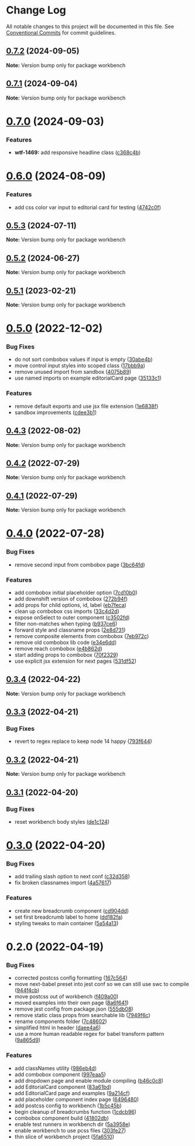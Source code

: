 # Change Log

All notable changes to this project will be documented in this file.
See [Conventional Commits](https://conventionalcommits.org) for commit guidelines.

## [0.7.2](https://github.com/coopdigital/coop-frontend/compare/workbench@0.7.1...workbench@0.7.2) (2024-09-05)

**Note:** Version bump only for package workbench





## [0.7.1](https://github.com/coopdigital/coop-frontend/compare/workbench@0.7.0...workbench@0.7.1) (2024-09-04)

**Note:** Version bump only for package workbench





# [0.7.0](https://github.com/coopdigital/coop-frontend/compare/workbench@0.6.0...workbench@0.7.0) (2024-09-03)


### Features

* **wtf-1469:** add responsive headline class ([c368c4b](https://github.com/coopdigital/coop-frontend/commit/c368c4b5785395321d6b1b254d74c5c7cf3f0d6a))





# [0.6.0](https://github.com/coopdigital/coop-frontend/compare/workbench@0.5.3...workbench@0.6.0) (2024-08-09)


### Features

* add css color var input to editorial card for testing ([4742c0f](https://github.com/coopdigital/coop-frontend/commit/4742c0f14c7da8fe4c33588e5c9850bc0de2f628))





## [0.5.3](https://github.com/coopdigital/coop-frontend/compare/workbench@0.5.2...workbench@0.5.3) (2024-07-11)

**Note:** Version bump only for package workbench





## [0.5.2](https://github.com/coopdigital/coop-frontend/compare/workbench@0.5.1...workbench@0.5.2) (2024-06-27)

**Note:** Version bump only for package workbench





## [0.5.1](https://github.com/coopdigital/coop-frontend/compare/workbench@0.5.0...workbench@0.5.1) (2023-02-21)

**Note:** Version bump only for package workbench





# [0.5.0](https://github.com/coopdigital/coop-frontend/compare/workbench@0.4.3...workbench@0.5.0) (2022-12-02)


### Bug Fixes

* do not sort combobox values if input is empty ([30abe4b](https://github.com/coopdigital/coop-frontend/commit/30abe4b09b216040ac3862c5a99be2d2a682c536))
* move control input styles into scoped class ([17bbb9a](https://github.com/coopdigital/coop-frontend/commit/17bbb9a1eeb3523aebee621739225237d3607bcc))
* remove unused import from sandbox ([4075b89](https://github.com/coopdigital/coop-frontend/commit/4075b89ec4e9e2d62813e14450906bff9180a8f2))
* use named imports on example editorialCard page ([35133c1](https://github.com/coopdigital/coop-frontend/commit/35133c15bf8f790a76798ce26d181a02986cee91))


### Features

* remove default exports and use jsx file extension ([1e6838f](https://github.com/coopdigital/coop-frontend/commit/1e6838fcc1ae74079b66d04094f5ad4d40794e7c))
* sandbox improvements ([cdee3b1](https://github.com/coopdigital/coop-frontend/commit/cdee3b1a0770d7b942003fe2599540d1aeb62fe2))





## [0.4.3](https://github.com/coopdigital/coop-frontend/compare/workbench@0.4.2...workbench@0.4.3) (2022-08-02)

**Note:** Version bump only for package workbench





## [0.4.2](https://github.com/coopdigital/coop-frontend/compare/workbench@0.4.1...workbench@0.4.2) (2022-07-29)

**Note:** Version bump only for package workbench





## [0.4.1](https://github.com/coopdigital/coop-frontend/compare/workbench@0.4.0...workbench@0.4.1) (2022-07-29)

**Note:** Version bump only for package workbench





# [0.4.0](https://github.com/coopdigital/coop-frontend/compare/workbench@0.3.4...workbench@0.4.0) (2022-07-28)


### Bug Fixes

* remove second input from combobox page ([3bc64fd](https://github.com/coopdigital/coop-frontend/commit/3bc64fd1baa1878d00685e3567159455a10472ca))


### Features

* add combobox initial placeholder option ([7cd10b0](https://github.com/coopdigital/coop-frontend/commit/7cd10b0ab91469e7a3af74880761b67e4fb144fa))
* add downshift version of combobox ([272b94f](https://github.com/coopdigital/coop-frontend/commit/272b94f2a2ffbaa609089ed94575874019604d70))
* add props for child options, id, label ([eb7feca](https://github.com/coopdigital/coop-frontend/commit/eb7feca682e237513b774ce0855c3ada174cf3d1))
* clean up combobox css imports ([33c4d2d](https://github.com/coopdigital/coop-frontend/commit/33c4d2d65799d44db0573df081f261c4927bcc83))
* expose onSelect to outer component ([c3502fd](https://github.com/coopdigital/coop-frontend/commit/c3502fd0e057fa9a45fd0bcc92be34265fae4ad8))
* filter non-matches when typing ([b937ce6](https://github.com/coopdigital/coop-frontend/commit/b937ce6f219e86630c41bfe2f3e9b3c2e5de2350))
* forward style and classname props ([2e8d731](https://github.com/coopdigital/coop-frontend/commit/2e8d7318f3d59418b39045a973e188885964bd93))
* remove composite elements from combobox ([7eb972c](https://github.com/coopdigital/coop-frontend/commit/7eb972c8087edd104f8bd3165fef95e4bf0be7ce))
* remove old combobox lib code ([e34e6dd](https://github.com/coopdigital/coop-frontend/commit/e34e6dd817596efa5fbecbac8c09a4a6aea446b4))
* remove reach combobox ([e4b862d](https://github.com/coopdigital/coop-frontend/commit/e4b862d7c993c914621fdaca899cb19904728832))
* start adding props to combobox ([70f2329](https://github.com/coopdigital/coop-frontend/commit/70f2329e032340f124a11bdb3e13846a4300fc5b))
* use explicit jsx extension for next pages ([531df52](https://github.com/coopdigital/coop-frontend/commit/531df5222528252b7e925780ecdfa5b86e46285f))





## [0.3.4](https://github.com/coopdigital/coop-frontend/compare/workbench@0.3.3...workbench@0.3.4) (2022-04-22)

**Note:** Version bump only for package workbench





## [0.3.3](https://github.com/coopdigital/coop-frontend/compare/workbench@0.3.2...workbench@0.3.3) (2022-04-21)


### Bug Fixes

* revert to regex replace to keep node 14 happy ([793f644](https://github.com/coopdigital/coop-frontend/commit/793f644d290069652b8be727f794daafea7b9be2))





## [0.3.2](https://github.com/coopdigital/coop-frontend/compare/workbench@0.3.1...workbench@0.3.2) (2022-04-21)

**Note:** Version bump only for package workbench





## [0.3.1](https://github.com/coopdigital/coop-frontend/compare/workbench@0.3.0...workbench@0.3.1) (2022-04-20)


### Bug Fixes

* reset workbench body styles ([de1c124](https://github.com/coopdigital/coop-frontend/commit/de1c12424a44b5b9d769b9d114a7893e4445d931))





# [0.3.0](https://github.com/coopdigital/coop-frontend/compare/workbench@0.2.0...workbench@0.3.0) (2022-04-20)


### Bug Fixes

* add trailing slash option to next conf ([c32d358](https://github.com/coopdigital/coop-frontend/commit/c32d358e8fb0c1b8e41ba1239c62e04d6d5ff7c3))
* fix broken classnames import ([4a57617](https://github.com/coopdigital/coop-frontend/commit/4a576179b98e2584ee1f473eae0c694c2d4bc3ee))


### Features

* create new breadcrumb component ([cd904dd](https://github.com/coopdigital/coop-frontend/commit/cd904ddec6d8ba52cb1d0097230b98c32cf1fde5))
* set first breadcrumb label to home ([dd182fa](https://github.com/coopdigital/coop-frontend/commit/dd182fa95a307715dfab547d0e114310529f75b1))
* styling tweaks to main container ([5a54a13](https://github.com/coopdigital/coop-frontend/commit/5a54a13c70cc889b793cb06c098e132f899aad07))





# 0.2.0 (2022-04-19)


### Bug Fixes

* corrected postcss config formatting ([167c564](https://github.com/coopdigital/coop-frontend/commit/167c56482966761ef4eb7088754edbbdddbb88e0))
* move next-babel preset into jest conf so we can still use swc to compile ([944f4cb](https://github.com/coopdigital/coop-frontend/commit/944f4cb65bc48781358ca63f7c3ca848f4171d7e))
* move postcss out of workbench ([f409a00](https://github.com/coopdigital/coop-frontend/commit/f409a003110f5ba916b8d32203b48deb00255d33))
* moved examples into their own page ([8a6f641](https://github.com/coopdigital/coop-frontend/commit/8a6f641e46abd818e68553dad4a1fc1d16b7a7ba))
* remove jest config from package.json ([555db08](https://github.com/coopdigital/coop-frontend/commit/555db08ebbf83dde4a21422b65b95b754a9877c3))
* remove static class props from searchable lib ([7949f6c](https://github.com/coopdigital/coop-frontend/commit/7949f6c65407124347ec8c9679aff754dba35cab))
* rename components folder ([7c48602](https://github.com/coopdigital/coop-frontend/commit/7c4860258277505bdb86815e2723448043b073f6))
* simplified html in header ([daee4a6](https://github.com/coopdigital/coop-frontend/commit/daee4a62fc5ee0fea844265a4dbb9e2e550f8233))
* use a more human readable regex for babel transform pattern ([9a865d9](https://github.com/coopdigital/coop-frontend/commit/9a865d943289417cc08b23ddf39ddf23b94fd7e4))


### Features

* add classNames utility ([986eb4d](https://github.com/coopdigital/coop-frontend/commit/986eb4db71e3a82d7e41c5572e51cb2d236a9168))
* add combobox component ([997eaa5](https://github.com/coopdigital/coop-frontend/commit/997eaa5544a0aae2fbcc48e33a7357d8358094ba))
* add dropdown page and enable module compiling ([b46c0c8](https://github.com/coopdigital/coop-frontend/commit/b46c0c8bbb908f1cac6283395ef4994dabc21b35))
* add EditorialCard component ([83a61bd](https://github.com/coopdigital/coop-frontend/commit/83a61bd54eeb854e3190e40d77101a3c40ee984c))
* add EditorialCard page and examples ([9a214cf](https://github.com/coopdigital/coop-frontend/commit/9a214cf2fb83dfc640e8b73a7841c4f669fe1d63))
* add placeholder component index page ([6496480](https://github.com/coopdigital/coop-frontend/commit/6496480f8b5c67802bda4a7aee42ee31cf217a4e))
* add postcss config to workbench ([1b5c45b](https://github.com/coopdigital/coop-frontend/commit/1b5c45bfa85ed30c3802b6feb023eea6cc2d75f4))
* begin cleanup of breadcrumbs function ([1cdcb96](https://github.com/coopdigital/coop-frontend/commit/1cdcb96375e615496f53778a291dca8f0cea5ef7))
* combobox component build ([41802db](https://github.com/coopdigital/coop-frontend/commit/41802db5e4f53f6d488c74ac3367d1e6796caab1))
* enable test runners in workbench dir ([5a3958e](https://github.com/coopdigital/coop-frontend/commit/5a3958e356bf05fa6041748cc9febffc21a1a2f6))
* enable workbench to use pcss files ([303fe27](https://github.com/coopdigital/coop-frontend/commit/303fe27761bf97a651015ea0f772da85d52f3bc0))
* thin slice of workbench project ([5fa6510](https://github.com/coopdigital/coop-frontend/commit/5fa6510f5e7ab59fead041c1db0d21aee4912845))
